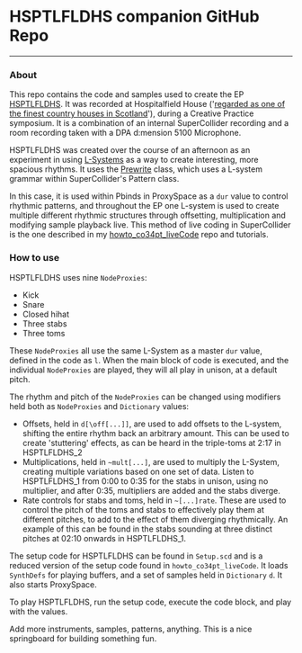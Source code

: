 # HSPTLFLDHS companion GitHub Repo

---------------------------

### About

This repo contains the code and samples used to create the EP [HSPTLFLDHS](https://co34pt.bandcamp.com/album/hsptlfldhs). It was recorded at Hospitalfield House ('[regarded as one of the finest country houses in Scotland](https://archive.is/z3t9t)'), during a Creative Practice symposium. It is a combination of an internal SuperCollider recording and a room recording taken with a DPA d:mension 5100 Microphone.

HSPTLFLDHS was created over the course of an afternoon as an experiment in using [L-Systems](https://en.wikipedia.org/wiki/L-system) as a way to create interesting, more spacious rhythms. It uses the [Prewrite](http://doc.sccode.org/Classes/Prewrite.html) class, which uses a L-system grammar within SuperCollider's Pattern class.

In this case, it is used within Pbinds in ProxySpace as a `dur` value to control rhythmic patterns, and throughout the EP one L-system is used to create multiple different rhythmic structures through offsetting, multiplication and modifying sample playback live. This method of live coding in SuperCollider is the one described in my [howto_co34pt_liveCode](https://github.com/theseanco/howto_co34pt_liveCode) repo and tutorials.

### How to use

HSPTLFLDHS uses nine `NodeProxies`:

- Kick
- Snare
- Closed hihat
- Three stabs
- Three toms

These `NodeProxies` all use the same L-System as a master `dur` value, defined in the code as `l`. When the main block of code is executed, and the individual `NodeProxies` are played, they will all play in unison, at a default pitch. 

The rhythm and pitch of the `NodeProxies` can be changed using modifiers held both as `NodeProxies` and `Dictionary` values:

- Offsets, held in `d[\off[...]]`, are used to add offsets to the L-system, shifting the entire rhythm back an arbitrary amount. This can be used to create 'stuttering' effects, as can be heard in the triple-toms at 2:17 in HSPTLFLDHS_2
- Multiplications, held in `~mult[...]`, are used to multiply the L-System, creating multiple variations based on one set of data. Listen to HSPTLFLDHS_1 from 0:00 to 0:35 for the stabs in unison, using no multiplier, and after 0:35, multipliers are added and the stabs diverge.
- Rate controls for stabs and toms, held in `~[...]rate`. These are used to control the pitch of the toms and stabs to effectively play them at different pitches, to add to the effect of them diverging rhythmically. An example of this can be found in the stabs sounding at three distinct pitches at 02:10 onwards in HSPTLFLDHS_1.

The setup code for HSPTLFLDHS can be found in `Setup.scd` and is a reduced version of the setup code found in `howto_co34pt_liveCode`. It loads `SynthDefs` for playing buffers, and a set of samples held in `Dictionary` `d`. It also starts ProxySpace.

To play HSPTLFLDHS, run the setup code, execute the code block, and play with the values.

Add more instruments, samples, patterns, anything. This is a nice springboard for building something fun.
